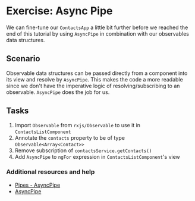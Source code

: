 # Exercise: Async Pipe

We can fine-tune our `ContactsApp` a little bit further before we reached the end of this tutorial by using `AsyncPipe` in combination with our observables data structures.

## Scenario

Observable data structures can be passed directly from a component into its view and resolve by `AsyncPipe`. This makes the code a more readable since we don't have the imperative logic of resolving/subscribing to an observable. `AsyncPipe` does the job for us.

## Tasks

1. Import `Observable` from `rxjs/Observable` to use it in `ContactsListComponent`
2. Annotate the `contacts` property to be of type `Observable<Array<Contact>>`
3. Remove subscription of `contactsService.getContacts()`
4. Add `AsyncPipe` to `ngFor` expression in `ContactsListComponent`'s view

### Additional resources and help

- [Pipes - AsyncPipe](https://angular.io/docs/ts/latest/guide/pipes.html#!#the-stateful-asyncpipe-)
- [AsyncPipe](https://angular.io/docs/ts/latest/api/common/AsyncPipe-class.html)
